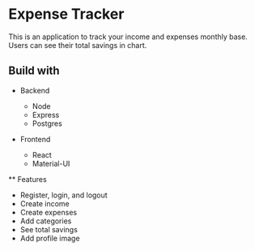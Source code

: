 # Expense Tracker 

This is an application to track your income and expenses monthly base. Users can see their total savings in chart. 

## Build with

* Backend
    * Node
    * Express
    * Postgres 

* Frontend
    * React
    * Material-UI


** Features

* Register, login, and logout 
* Create income
* Create expenses
* Add categories 
* See total savings 
* Add profile image 